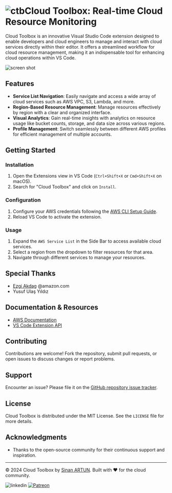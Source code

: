 
# ![ctb](https://i.imgur.com/LscjIlu.png)Cloud Toolbox: Real-time Cloud Resource Monitoring

Cloud Toolbox is an innovative Visual Studio Code extension designed to enable developers and cloud engineers to manage and interact with cloud services directly within their editor. It offers a streamlined workflow for cloud resource management, making it an indispensable tool for enhancing cloud operations within VS Code.

![screen shot](https://s3.eu-north-1.amazonaws.com/cloudtoolbox.tech/app/ss-1.png)

## Features

- **Service List Navigation**: Easily navigate and access a wide array of cloud services such as AWS VPC, S3, Lambda, and more.
- **Region-Based Resource Management**: Manage resources effectively by region with a clear and organized interface.
- **Visual Analytics**: Gain real-time insights with analytics on resource usage like bucket counts, storage, and data size across various regions.
- **Profile Management**: Switch seamlessly between different AWS profiles for efficient management of multiple accounts.

## Getting Started

### Installation
1. Open the Extensions view in VS Code (`Ctrl+Shift+X` or `Cmd+Shift+X` on macOS).
2. Search for "Cloud Toolbox" and click on `Install`.

### Configuration
1. Configure your AWS credentials following the [AWS CLI Setup Guide](https://docs.aws.amazon.com/cli/latest/userguide/cli-configure-files.html).
2. Reload VS Code to activate the extension.

### Usage
1. Expand the `AWS Service List` in the Side Bar to access available cloud services.
2. Select a region from the dropdown to filter resources for that area.
3. Navigate through different services to manage your resources.

## Special Thanks
 - [Ezgi Akdag](https://www.linkedin.com/in/ezgi-akdag-3564ab15/) @amazon.com
 - Yusuf Ulaş Yıldız

## Documentation & Resources

- [AWS Documentation](https://aws.amazon.com/documentation/)
- [VS Code Extension API](https://code.visualstudio.com/api)


## Contributing

Contributions are welcome! Fork the repository, submit pull requests, or open issues to discuss changes or report problems.

## Support

Encounter an issue? Please file it on the [GitHub repository issue tracker](https://github.com/sinanartun/cloudtoolbox/issues).

## License

Cloud Toolbox is distributed under the MIT License. See the `LICENSE` file for more details.

## Acknowledgments

- Thanks to the open-source community for their continuous support and inspiration.

---

© 2024 Cloud Toolbox by [Sinan ARTUN](https://www.linkedin.com/in/sinanartun/). Built with ❤ for the cloud community.


![linkedin](https://i.imgur.com/S2TY9ge.png)  [![Patreon](https://s3.eu-north-1.amazonaws.com/cloudtoolbox.tech/app/patreon.png)](https://patreon.com/CloudToolbox)
